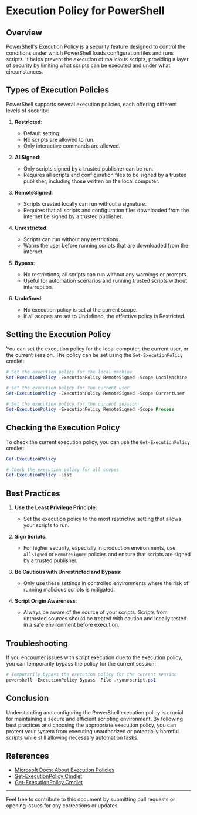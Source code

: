 # Execution Policy for PowerShell

## Overview

PowerShell's Execution Policy is a security feature designed to control the conditions under which PowerShell loads configuration files and runs scripts. It helps prevent the execution of malicious scripts, providing a layer of security by limiting what scripts can be executed and under what circumstances.

## Types of Execution Policies

PowerShell supports several execution policies, each offering different levels of security:

1. **Restricted**: 
   - Default setting.
   - No scripts are allowed to run.
   - Only interactive commands are allowed.

2. **AllSigned**:
   - Only scripts signed by a trusted publisher can be run.
   - Requires all scripts and configuration files to be signed by a trusted publisher, including those written on the local computer.

3. **RemoteSigned**:
   - Scripts created locally can run without a signature.
   - Requires that all scripts and configuration files downloaded from the internet be signed by a trusted publisher.

4. **Unrestricted**:
   - Scripts can run without any restrictions.
   - Warns the user before running scripts that are downloaded from the internet.

5. **Bypass**:
   - No restrictions; all scripts can run without any warnings or prompts.
   - Useful for automation scenarios and running trusted scripts without interruption.

6. **Undefined**:
   - No execution policy is set at the current scope.
   - If all scopes are set to Undefined, the effective policy is Restricted.

## Setting the Execution Policy

You can set the execution policy for the local computer, the current user, or the current session. The policy can be set using the `Set-ExecutionPolicy` cmdlet:

```powershell
# Set the execution policy for the local machine
Set-ExecutionPolicy -ExecutionPolicy RemoteSigned -Scope LocalMachine

# Set the execution policy for the current user
Set-ExecutionPolicy -ExecutionPolicy RemoteSigned -Scope CurrentUser

# Set the execution policy for the current session
Set-ExecutionPolicy -ExecutionPolicy RemoteSigned -Scope Process
```

## Checking the Execution Policy

To check the current execution policy, you can use the `Get-ExecutionPolicy` cmdlet:

```powershell
Get-ExecutionPolicy

# Check the execution policy for all scopes
Get-ExecutionPolicy -List
```

## Best Practices

1. **Use the Least Privilege Principle**: 
   - Set the execution policy to the most restrictive setting that allows your scripts to run.
   
2. **Sign Scripts**: 
   - For higher security, especially in production environments, use `AllSigned` or `RemoteSigned` policies and ensure that scripts are signed by a trusted publisher.

3. **Be Cautious with Unrestricted and Bypass**: 
   - Only use these settings in controlled environments where the risk of running malicious scripts is mitigated.

4. **Script Origin Awareness**: 
   - Always be aware of the source of your scripts. Scripts from untrusted sources should be treated with caution and ideally tested in a safe environment before execution.

## Troubleshooting

If you encounter issues with script execution due to the execution policy, you can temporarily bypass the policy for the current session:

```powershell
# Temporarily bypass the execution policy for the current session
powershell -ExecutionPolicy Bypass -File .\yourscript.ps1
```

## Conclusion

Understanding and configuring the PowerShell execution policy is crucial for maintaining a secure and efficient scripting environment. By following best practices and choosing the appropriate execution policy, you can protect your system from executing unauthorized or potentially harmful scripts while still allowing necessary automation tasks.

## References

- [Microsoft Docs: About Execution Policies](https://docs.microsoft.com/en-us/powershell/module/microsoft.powershell.core/about/about_execution_policies)
- [Set-ExecutionPolicy Cmdlet](https://docs.microsoft.com/en-us/powershell/module/microsoft.powershell.security/set-executionpolicy)
- [Get-ExecutionPolicy Cmdlet](https://docs.microsoft.com/en-us/powershell/module/microsoft.powershell.security/get-executionpolicy)

---

Feel free to contribute to this document by submitting pull requests or opening issues for any corrections or updates.